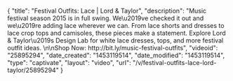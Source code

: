 {
    "title": "Festival Outfits: Lace | Lord & Taylor",
    "description": "Music festival season 2015 is in full swing.  We\u2019ve checked it out and we\u2019re adding lace wherever we can.  From lace shorts and dresses to lace crop tops and camisoles, these pieces make a statement.  Explore Lord & Taylor\u2019s Design Lab for white lace dresses, tops, and more festival outfit ideas.  \n\nShop Now: http:\/\/bit.ly\/music-festival-outfits",
    "videoid": "25895294",
    "date_created": "1453119514",
    "date_modified": "1453119514",
    "type": "captivate",
    "layout": "video",
    "url": "\/v\/festival-outfits-lace-lord-taylor\/25895294"
}